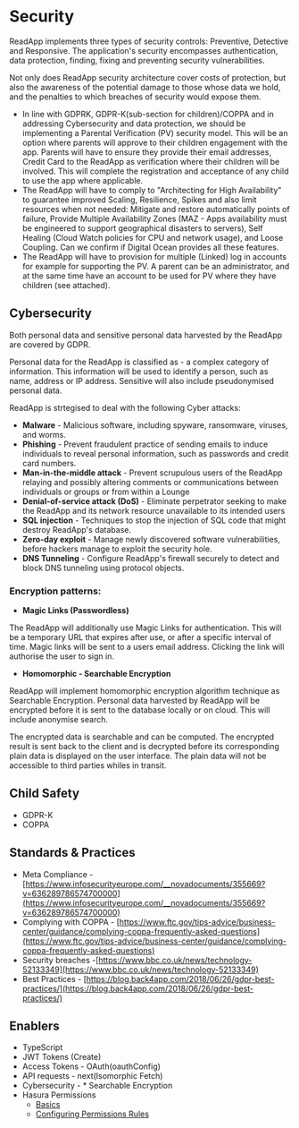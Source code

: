 # Security

ReadApp implements three types of security controls: Preventive, Detective and Responsive. The application's security encompasses authentication, data protection, finding, fixing and preventing security vulnerabilities. 

Not only does ReadApp security architecture cover costs of protection, but also the awareness of the potential damage to those whose data we hold, and the penalties to which breaches of security would expose them.

- In line with GDPRK, GDPR-K(sub-section for children)/COPPA and in addressing Cybersecurity and data protection, we should be implementing a Parental Verification (PV) security model. This will be an option where parents will approve to their children engagement with the app. Parents will have to ensure they provide their email addresses, Credit Card to the ReadApp as verification where their children will be involved. This will complete the registration and acceptance of any child to use the app where applicable.
- The ReadApp will have to comply to "Architecting for High Availability" to guarantee improved Scaling, Resilience, Spikes and also limit resources when not needed: Mitigate and restore automatically points of failure, Provide Multiple Availability Zones (MAZ - Apps availability must be engineered to support geographical disasters to servers), Self Healing (Cloud Watch policies for CPU and network usage), and Loose Coupling. Can we confirm if Digital Ocean provides all these features.
- The ReadApp will have to provision for multiple (Linked) log in accounts for example for supporting the PV. A parent can be an administrator, and at the same time have an account to be used for PV where they have children (see attached).

## Cybersecurity

Both personal data and sensitive personal data harvested by the ReadApp are covered by GDPR. 

Personal data for the ReadApp is classified as - a complex category of information. This information will be used to identify a person, such as name, address or IP address. Sensitive will  also include  pseudonymised personal data.

ReadApp is strtegised to deal with the following Cyber attacks:

- **Malware** -  Malicious software, including spyware, ransomware, viruses, and worms.
- **Phishing** - Prevent  fraudulent practice of sending emails  to induce individuals to reveal personal information, such as passwords and credit card numbers.
- **Man-in-the-middle attack** - Prevent scrupulous users of the ReadApp  relaying and possibly altering comments or  communications between individuals or groups or from within a Lounge
- **Denial-of-service attack (DoS)** - Eliminate perpetrator seeking to make the ReadApp  and its network resource unavailable to its intended users
- **SQL injection** - Techniques to stop the injection of SQL code  that might destroy ReadApp's database.
- **Zero-day exploit** - Manage newly discovered software vulnerabilities, before hackers manage to exploit the security hole.
- **DNS Tunneling** - Configure ReadApp's firewall securely to detect and block DNS tunneling using protocol objects.

### Encryption patterns:

- **Magic Links (Passwordless)**

The ReadApp will additionally use Magic Links for authentication.  This will be a temporary URL that expires after use, or after a specific interval of time. Magic links will be sent to a users email address. Clicking the link will authorise the user to sign in.

- **Homomorphic - Searchable Encryption**

ReadApp will implement homomorphic encryption algorithm technique as Searchable Encryption. Personal data harvested by ReadApp will be encrypted before it is sent to the database locally or on cloud. This will include anonymise search. 

The encrypted data is searchable and can be computed. The encrypted result is sent back to the client and is decrypted before its corresponding plain data is displayed on the user interface. The plain data will not be accessible to third parties whiles in transit.

## Child Safety

- GDPR-K
- COPPA

## Standards & Practices

- Meta Compliance - [https://www.infosecurityeurope.com/__novadocuments/355669?v=636289786574700000](https://www.infosecurityeurope.com/__novadocuments/355669?v=636289786574700000)
- Complying with COPPA - [https://www.ftc.gov/tips-advice/business-center/guidance/complying-coppa-frequently-asked-questions](https://www.ftc.gov/tips-advice/business-center/guidance/complying-coppa-frequently-asked-questions)
- Security breaches -[https://www.bbc.co.uk/news/technology-52133349](https://www.bbc.co.uk/news/technology-52133349)
- Best Practices - [https://blog.back4app.com/2018/06/26/gdpr-best-practices/](https://blog.back4app.com/2018/06/26/gdpr-best-practices/)

## Enablers

- TypeScript
- JWT  Tokens (Create)
- Access Tokens - OAuth(oauthConfig)
- API requests - next(Isomorphic Fetch)
- Cybersecurity - * Searchable Encryption
- Hasura Permissions
    - [Basics](https://hasura.io/docs/1.0/graphql/manual/auth/authorization/basics.html)
    - [Configuring Permissions Rules](https://hasura.io/docs/1.0/graphql/manual/auth/authorization/permission-rules.html#permission-rules)